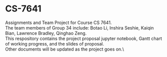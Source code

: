 # CS-7641
Assignments and Team Project for Course CS 7641.\
The team members of Group 34 include: Botao Li, Inshira Seshie, Kaiqin Bian, Lawrence Bradley, Qinghao Zeng.\
This respository contains the project proposal jupyter notebook, Gantt chart of working progress, and the slides of proposal.\
Other documents will be updated as the project goes on.\
